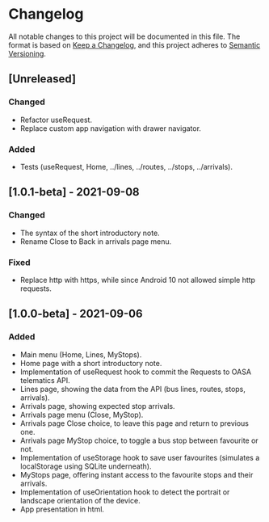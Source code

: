 # Changelog
All notable changes to this project will be documented in this file.
The format is based on [Keep a Changelog](https://keepachangelog.com/en/1.0.0/),
and this project adheres to [Semantic Versioning](https://semver.org/spec/v2.0.0.html).

## [Unreleased]

### Changed
- Refactor useRequest.
- Replace custom app navigation with drawer navigator.

### Added
- Tests (useRequest, Home, ../lines, ../routes, ../stops, ../arrivals).

## [1.0.1-beta] - 2021-09-08

### Changed
- The syntax of the short introductory note.
- Rename Close to Back in arrivals page menu.

### Fixed
- Replace http with https, while since Android 10 not allowed simple http requests.

## [1.0.0-beta] - 2021-09-06

### Added
- Main menu (Home, Lines, MyStops).
- Home page with a short introductory note.
- Implementation of useRequest hook to commit the Requests to OASA telematics API.
- Lines page, showing the data from the API (bus lines, routes, stops, arrivals).
- Arrivals page, showing expected stop arrivals.
- Arrivals page menu (Close, MyStop).
- Arrivals page Close choice, to leave this page and return to previous one.
- Arrivals page MyStop choice, to toggle a bus stop between favourite or not.
- Implementation of useStorage hook to save user favourites (simulates a localStorage using SQLite underneath).
- MyStops page, offering instant access to the favourite stops and their arrivals.
- Implementation of useOrientation hook to detect the portrait or landscape orientation of the device.
- App presentation in html.
